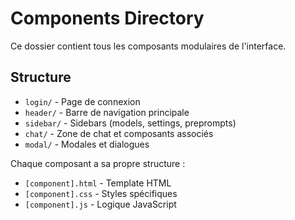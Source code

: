 # Components Directory

Ce dossier contient tous les composants modulaires de l'interface.

## Structure
- `login/` - Page de connexion
- `header/` - Barre de navigation principale
- `sidebar/` - Sidebars (models, settings, preprompts)
- `chat/` - Zone de chat et composants associés
- `modal/` - Modales et dialogues

Chaque composant a sa propre structure :
- `[component].html` - Template HTML
- `[component].css` - Styles spécifiques
- `[component].js` - Logique JavaScript
